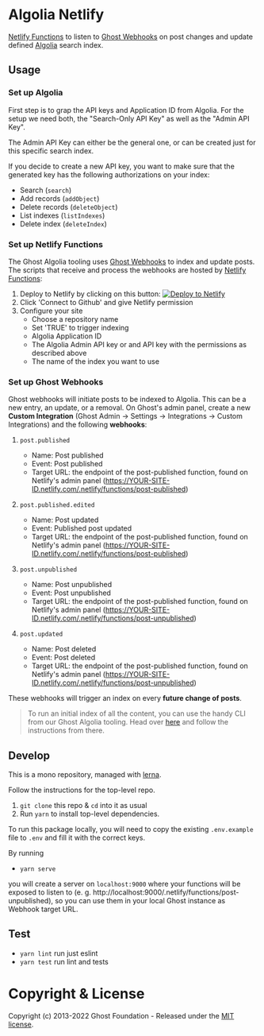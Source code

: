 # Algolia Netlify

[Netlify Functions](https://www.netlify.com/products/functions/) to listen to [Ghost Webhooks](https://ghost.org/docs/api/webhooks/) on post changes and update defined [Algolia](https://www.algolia.com/) search index.

## Usage

### Set up Algolia

First step is to grap the API keys and Application ID from Algolia. For the setup we need both, the "Search-Only API Key" as well as the "Admin API Key".

The Admin API Key can either be the general one, or can be created just for this specific search index.

If you decide to create a new API key, you want to make sure that the generated key has the following authorizations on your index:

- Search (`search`)
- Add records (`addObject`)
- Delete records (`deleteObject`)
- List indexes (`listIndexes`)
- Delete index (`deleteIndex`)

### Set up Netlify Functions

The Ghost Algolia tooling uses [Ghost Webhooks](https://ghost.org/docs/api/webhooks/) to index and update posts. The scripts that receive and process the webhooks are hosted by [Netlify Functions](https://www.netlify.com/products/functions/):

1. Deploy to Netlify by clicking on this button:
   [![Deploy to Netlify](https://www.netlify.com/img/deploy/button.svg)](https://app.netlify.com/start/deploy?repository=https://github.com/TryGhost/algolia)
2. Click 'Connect to Github' and give Netlify permission
3. Configure your site
    - Choose a repository name
    - Set 'TRUE' to trigger indexing
    - Algolia Application ID
    - The Algolia Admin API key or and API key with the permissions as described above
    - The name of the index you want to use

### Set up Ghost Webhooks

Ghost webhooks will initiate posts to be indexed to Algolia. This can be a new entry, an update, or a removal. On Ghost's admin panel, create a new **Custom Integration** (Ghost Admin &#8594; Settings &#8594; Integrations &#8594; Custom Integrations) and the following **webhooks**:

1. `post.published`
   - Name: Post published
   - Event: Post published
   - Target URL: the endpoint of the post-published function, found on Netlify's admin panel (https://YOUR-SITE-ID.netlify.com/.netlify/functions/post-published)

2. `post.published.edited`
   - Name: Post updated
   - Event: Published post updated
   - Target URL: the endpoint of the post-published function, found on Netlify's admin panel (https://YOUR-SITE-ID.netlify.com/.netlify/functions/post-published)

3. `post.unpublished`
   - Name: Post unpublished
   - Event: Post unpublished
   - Target URL: the endpoint of the post-published function, found on Netlify's admin panel (https://YOUR-SITE-ID.netlify.com/.netlify/functions/post-unpublished)

4. `post.updated`
   - Name: Post deleted
   - Event: Post deleted
   - Target URL: the endpoint of the post-published function, found on Netlify's admin panel (https://YOUR-SITE-ID.netlify.com/.netlify/functions/post-unpublished)

These webhooks will trigger an index on every **future change of posts**.

> To run an initial index of all the content, you can use the handy CLI from our Ghost Algolia tooling. Head over [here](https://github.com/TryGhost/algolia/tree/master/packages/algolia) and follow the instructions from there.


## Develop

This is a mono repository, managed with [lerna](https://lernajs.io/).

Follow the instructions for the top-level repo.
1. `git clone` this repo & `cd` into it as usual
2. Run `yarn` to install top-level dependencies.

To run this package locally, you will need to copy the existing `.env.example` file to `.env` and fill it with the correct keys.

By running

- `yarn serve`

you will create a server on `localhost:9000` where your functions will be exposed to listen to (e. g. http://localhost:9000/.netlify/functions/post-unpublished), so you can use them in your local Ghost instance as Webhook target URL.


## Test

- `yarn lint` run just eslint
- `yarn test` run lint and tests


# Copyright & License

Copyright (c) 2013-2022 Ghost Foundation - Released under the [MIT license](LICENSE).
